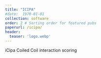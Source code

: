 ```yaml
---
title: "ICIPA"
#date:  1970-01-01
collection: software
order: 2 # Sorting order for featured pubs
paperurl: /icipa/
header:
  teaser: 'logo.webp'
---
```


iCipa Coiled Coil interaction scoring